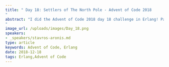```yaml
---
title: " Day 18: Settlers of The North Pole - Advent of Code 2018
"
abstract: "I did the Advent of Code 2018 day 18 challenge in Erlang! Parts one and two are as follows:
"
image_url: /uploads/images/Day_18.png
speakers:
- _speakers/stavros-aronis.md
type: article
keywords: Advent of Code, Erlang
date: 2018-12-18
tags: Erlang,Advent of Code
---
```

